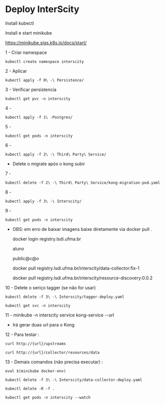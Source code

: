 # Deploy InterScity

Install kubectl

Install e start minikube

https://minikube.sigs.k8s.io/docs/start/

1 - Criar namespace

    kubectl create namespace interscity


2 -  Aplicar

    kubectl apply -f 0\ -\ Persistence/


3 - Verificar persistencia

    kubectl get pvc -n interscity


4 -    

    kubectl apply -f 1\ -Postgres/


5 - 

    kubectl get pods -n interscity

6 - 

    kubectl apply -f 2\ -\ Third\ Party\ Service/

- Delete o migrate após o kong subir

7 - 

    kubectl delete -f 2\ -\ Third\ Party\ Service/kong-migration-pod.yaml  

8 - 

    kubectl apply -f 3\ -\ Interscity/

9 - 

    kubectl get pods -n interscity

- OBS: em erro de baixar imagens baixe diretamente via docker pull
.

    docker login registry.lsdi.ufma.br

    aluno

    public@c@o

    docker pull registry.lsdi.ufma.br/interscity/data-collector:fix-1

    docker pull registry.lsdi.ufma.br/interscity/resource-discovery:0.0.2

10 - Delete o seriço tagger (se não for usar)

    kubectl delete -f 3\ -\ Interscity/tagger-deploy.yaml

    kubectl get svc -n interscity

11 - minikube -n interscity service kong-service --url

- Irá gerar duas url para o Kong

12 - Para testar
:

    curl http://{url}/upstreams 

    curl http://{url}/collector/resources/data


13 - Demais comandos (não precisa executar)
:

    eval $(minikube docker-env)

    kubectl delete -f 3\ -\ Interscity/data-collector-deploy.yaml

    kubectl delete -R -f .

    kubectl get pods -n interscity --watch